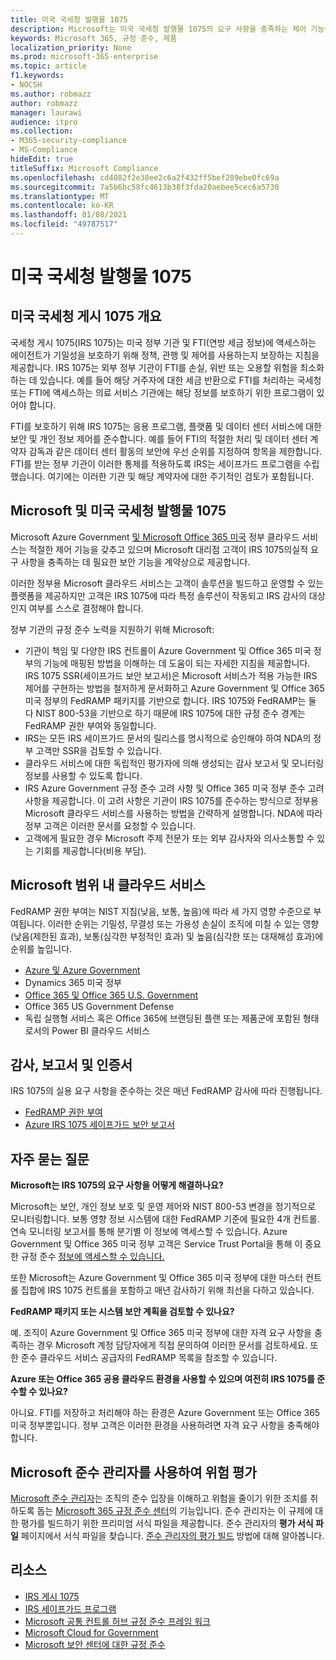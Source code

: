 ```yaml
---
title: 미국 국세청 발행물 1075
description: Microsoft는 미국 국세청 발행물 1075의 요구 사항을 충족하는 제어 기능을 제공합니다.
keywords: Microsoft 365, 규정 준수, 제품
localization_priority: None
ms.prod: microsoft-365-enterprise
ms.topic: article
f1.keywords:
- NOCSH
ms.author: robmazz
author: robmazz
manager: laurawi
audience: itpro
ms.collection:
- M365-security-compliance
- MS-Compliance
hideEdit: true
titleSuffix: Microsoft Compliance
ms.openlocfilehash: cd4082f2e38ee2c6a2f432ff5bef289ebe0fc69a
ms.sourcegitcommit: 7a5b6bc58fc4613b38f3fda20aebee5cec6a5730
ms.translationtype: MT
ms.contentlocale: ko-KR
ms.lasthandoff: 01/08/2021
ms.locfileid: "49787517"
---
```

# <a name="us-internal-revenue-service-publication-1075"></a>미국 국세청 발행물 1075

## <a name="us-internal-revenue-service-publication-1075-overview"></a>미국 국세청 게시 1075 개요

국세청 게시 1075(IRS 1075)는 미국 정부 기관 및 FTI(연방 세금 정보)에 액세스하는 에이전트가 기밀성을 보호하기 위해 정책, 관행 및 제어를 사용하는지 보장하는 지침을 제공합니다. IRS 1075는 외부 정부 기관이 FTI를 손실, 위반 또는 오용할 위험을 최소화하는 데 있습니다. 예를 들어 해당 거주자에 대한 세금 반환으로 FTI를 처리하는 국세청 또는 FTI에 액세스하는 의료 서비스 기관에는 해당 정보를 보호하기 위한 프로그램이 있어야 합니다.  
  
FTI를 보호하기 위해 IRS 1075는 응용 프로그램, 플랫폼 및 데이터 센터 서비스에 대한 보안 및 개인 정보 제어를 준수합니다. 예를 들어 FTI의 적절한 처리 및 데이터 센터 계약자 감독과 같은 데이터 센터 활동의 보안에 우선 순위를 지정하여 항목을 제한합니다. FTI를 받는 정부 기관이 이러한 통제를 적용하도록 IRS는 세이프가드 프로그램을 수립했습니다. 여기에는 이러한 기관 및 해당 계약자에 대한 주기적인 검토가 포함됩니다.

## <a name="microsoft-and-us-internal-revenue-service-publication-1075"></a>Microsoft 및 미국 국세청 발행물 1075

Microsoft Azure Government [및 Microsoft Office 365 미국](https://products.office.com/government/office-365-web-services-for-government) 정부 클라우드 서비스는 적절한 제어 기능을 갖추고 있으며 Microsoft 대리점 고객이 IRS 1075의실적 요구 사항을 충족하는 데 필요한 보안 기능을 계약상으로 제공합니다.  
  
이러한 정부용 Microsoft 클라우드 서비스는 고객이 솔루션을 빌드하고 운영할 수 있는 플랫폼을 제공하지만 고객은 IRS 1075에 따라 특정 솔루션이 작동되고 IRS 감사의 대상인지 여부를 스스로 결정해야 합니다.  
  
정부 기관의 규정 준수 노력을 지원하기 위해 Microsoft:

- 기관이 책임 및 다양한 IRS 컨트롤이 Azure Government 및 Office 365 미국 정부의 기능에 매핑된 방법을 이해하는 데 도움이 되는 자세한 지침을 제공합니다. IRS 1075 SSR(세이프가드 보안 보고서)은 Microsoft 서비스가 적용 가능한 IRS 제어를 구현하는 방법을 철저하게 문서화하고 Azure Government 및 Office 365 미국 정부의 FedRAMP 패키지를 기반으로 합니다. IRS 1075와 FedRAMP는 둘 다 NIST 800-53을 기반으로 하기 때문에 IRS 1075에 대한 규정 준수 경계는 FedRAMP 권한 부여와 동일합니다.
- IRS는 모든 IRS 세이프가드 문서의 릴리스를 명시적으로 승인해야 하여 NDA의 정부 고객만 SSR을 검토할 수 있습니다.
- 클라우드 서비스에 대한 독립적인 평가자에 의해 생성되는 감사 보고서 및 모니터링 정보를 사용할 수 있도록 합니다.
- IRS Azure Government 규정 준수 고려 사항 및 Office 365 미국 정부 준수 고려 사항을 제공합니다. 이 고려 사항은 기관이 IRS 1075를 준수하는 방식으로 정부용 Microsoft 클라우드 서비스를 사용하는 방법을 간략하게 설명합니다. NDA에 따라 정부 고객은 이러한 문서를 요청할 수 있습니다.
- 고객에게 필요한 경우 Microsoft 주제 전문가 또는 외부 감사자와 의사소통할 수 있는 기회를 제공합니다(비용 부담).

## <a name="microsoft-in-scope-cloud-services"></a>Microsoft 범위 내 클라우드 서비스

FedRAMP 권한 부여는 NIST 지침(낮음, 보통, 높음)에 따라 세 가지 영향 수준으로 부여됩니다. 이러한 순위는 기밀성, 무결성 또는 가용성 손실이 조직에 미칠 수 있는 영향(낮음(제한된 효과), 보통(심각한 부정적인 효과) 및 높음(심각한 또는 대재해성 효과)에 순위를 높입니다.

- [Azure 및 Azure Government](https://azure.microsoft.com/global-infrastructure/government/)
- Dynamics 365 미국 정부
- [Office 365 및 Office 365 U.S. Government](https://go.microsoft.com/fwlink/p/?LinkID=2077751)
- Office 365 US Government Defense
- 독립 실행형 서비스 혹은 Office 365에 브랜딩된 플랜 또는 제품군에 포함된 형태로서의 Power BI 클라우드 서비스

## <a name="audits-reports-and-certificates"></a>감사, 보고서 및 인증서

IRS 1075의 실용 요구 사항을 준수하는 것은 매년 FedRAMP 감사에 따라 진행됩니다.

- [FedRAMP 권한 부여](https://marketplace.fedramp.gov/#/product/azure-government?sort=productName&productNameSearch=azure)
- [Azure IRS 1075 세이프가드 보안 보고서](https://aka.ms/AzureIRS1075SafeguardSecurityReport)

## <a name="frequently-asked-questions"></a>자주 묻는 질문

**Microsoft는 IRS 1075의 요구 사항을 어떻게 해결하나요?**

Microsoft는 보안, 개인 정보 보호 및 운영 제어와 NIST 800-53 변경을 정기적으로 모니터링합니다. 보통 영향 정보 시스템에 대한 FedRAMP 기준에 필요한 4개 컨트롤. 연속 모니터링 보고서를 통해 분기별 이 정보에 액세스할 수 있습니다. Azure Government 및 Office 365 미국 정부 고객은 Service Trust Portal을 통해 이 중요한 규정 준수 [정보에 액세스할 수 있습니다.](https://aka.ms/stphelp)

또한 Microsoft는 Azure Government 및 Office 365 미국 정부에 대한 마스터 컨트롤 집합에 IRS 1075 컨트롤을 포함하고 매년 감사하기 위해 최선을 다하고 있습니다.

**FedRAMP 패키지 또는 시스템 보안 계획을 검토할 수 있나요?**

예. 조직이 Azure Government 및 Office 365 미국 정부에 대한 자격 요구 사항을 충족하는 경우 Microsoft 계정 담당자에게 직접 문의하여 이러한 문서를 검토하세요. 또한 준수 클라우드 서비스 공급자의 FedRAMP 목록을 참조할 수 있습니다.

**Azure 또는 Office 365 공용 클라우드 환경을 사용할 수 있으며 여전히 IRS 1075를 준수할 수 있나요?**

아니요. FTI를 저장하고 처리해야 하는 환경은 Azure Government 또는 Office 365 미국 정부뿐입니다. 정부 고객은 이러한 환경을 사용하려면 자격 요구 사항을 충족해야 합니다.

## <a name="use-microsoft-compliance-manager-to-assess-your-risk"></a>Microsoft 준수 관리자를 사용하여 위험 평가

[Microsoft 준수 관리자](https://docs.microsoft.com/microsoft-365/compliance/compliance-manager)는 조직의 준수 입장을 이해하고 위험을 줄이기 위한 조치를 취하도록 돕는 [Microsoft 365 규정 준수 센터](https://docs.microsoft.com/microsoft-365/compliance/microsoft-365-compliance-center)의 기능입니다. 준수 관리자는 이 규제에 대한 평가를 빌드하기 위한 프리미엄 서식 파일을 제공합니다. 준수 관리자의 **평가 서식 파일** 페이지에서 서식 파일을 찾습니다. [준수 관리자의 평가 빌드](https://docs.microsoft.com/microsoft-365/compliance/compliance-manager-assessments) 방법에 대해 알아봅니다.

## <a name="resources"></a>리소스

- [IRS 게시 1075](https://www.irs.gov/pub/irs-pdf/p1075.pdf)
- [IRS 세이프가드 프로그램](https://www.irs.gov/uac/Safeguards-Program)
- [Microsoft 공통 컨트롤 허브 규정 준수 프레임 워크](https://www.microsoft.com/trust-center/compliance/compliance-overview)
- [Microsoft Cloud for Government](https://azure.microsoft.com/global-infrastructure/government/)
- [Microsoft 보안 센터에 대한 규정 준수](https://www.microsoft.com/trust-center/compliance/compliance-overview)
